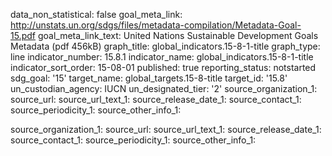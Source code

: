 data_non_statistical: false
goal_meta_link: http://unstats.un.org/sdgs/files/metadata-compilation/Metadata-Goal-15.pdf
goal_meta_link_text: United Nations Sustainable Development Goals Metadata (pdf 456kB)
graph_title: global_indicators.15-8-1-title
graph_type: line
indicator_number: 15.8.1
indicator_name: global_indicators.15-8-1-title
indicator_sort_order: 15-08-01
published: true
reporting_status: notstarted
sdg_goal: '15'
target_name: global_targets.15-8-title
target_id: '15.8'
un_custodian_agency: IUCN
un_designated_tier: '2'
source_organization_1: 
source_url: 
source_url_text_1: 
source_release_date_1: 
source_contact_1: 
source_periodicity_1: 
source_other_info_1: 

source_organization_1: 
source_url: 
source_url_text_1: 
source_release_date_1: 
source_contact_1: 
source_periodicity_1: 
source_other_info_1: 
